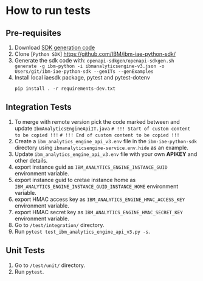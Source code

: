 # How to run tests

## Pre-requisites
1. Download [SDK generation code](https://github.ibm.com/CloudEngineering/openapi-sdkgen/releases) 
2. Clone [`Python SDK`] https://github.com/IBM/ibm-iae-python-sdk/
3. Generate the sdk code with: 
    `openapi-sdkgen/openapi-sdkgen.sh generate -g ibm-python -i ibmanalyticsengine-v3.json -o Users/git/ibm-iae-python-sdk --genITs --genExamples`
4. Install local iaesdk package, pytest and pytest-dotenv
    ```
    pip install . -r requirements-dev.txt
    ```

## Integration Tests

1. To merge with remote version pick the code marked between and update `IbmAnalyticsEngineApiIT.java`
    `# !!! Start of custom content to be copied !!!`
    `# !!! End of custom content to be copied !!!`
2. Create a `ibm_analytics_engine_api_v3.env` file in the `ibm-iae-python-sdk` directory using `ibmanalyticsengine-service.env.hide` as an example.
3. Update `ibm_analytics_engine_api_v3.env` file with your own **APIKEY** and other details.
5. export instance guid as `IBM_ANALYTICS_ENGINE_INSTANCE_GUID` environment variable.
6. export instance guid to cretae instance home as `IBM_ANALYTICS_ENGINE_INSTANCE_GUID_INSTANCE_HOME` environment variable.
7. export HMAC access key as `IBM_ANALYTICS_ENGINE_HMAC_ACCESS_KEY` environment variable.
8. export HMAC secret key as `IBM_ANALYTICS_ENGINE_HMAC_SECRET_KEY` environment variable.
9. Go to `/test/integration/` directory.
10. Run `pytest test_ibm_analytics_engine_api_v3.py -s`.

## Unit Tests

1. Go to `/test/unit/` directory.
1. Run `pytest`.